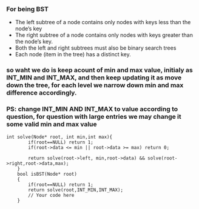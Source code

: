 ### For being BST
- The left subtree of a node contains only nodes with keys less than the node’s key
- The right subtree of a node contains only nodes with keys greater than the node’s key. 
- Both the left and right subtrees must also be binary search trees
- Each node (item in the tree) has a distinct key.

### so waht we do is keep acount of min and max value, initialy as INT_MIN and INT_MAX, and then keep updating it as move down the tree, for each level we narrow down min and max difference accordingly. 
### PS: change INT_MIN AND INT_MAX to value according to question, for question with large entries we may change it some valid min and max value
```
int solve(Node* root, int min,int max){
        if(root==NULL) return 1;
        if(root->data <= min || root->data >= max) return 0;
        
        return solve(root->left, min,root->data) && solve(root->right,root->data,max);
    }
    bool isBST(Node* root) 
    {
        if(root==NULL) return 1;
        return solve(root,INT_MIN,INT_MAX);
        // Your code here
    }
```
